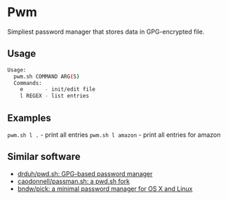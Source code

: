 # Pwm
Simpliest password manager that stores data in GPG-encrypted file.

## Usage
```sh
Usage:
  pwm.sh COMMAND ARG(S)
  Commands:
    e       - init/edit file
    l REGEX - list entries
```

## Examples
`pwm.sh l .` - print all entries
`pwm.sh l amazon` - print all entries for amazon

## Similar software
* [drduh/pwd.sh: GPG-based password manager](https://github.com/drduh/pwd.sh)
* [caodonnell/passman.sh: a pwd.sh fork](https://github.com/caodonnell/passman.sh)
* [bndw/pick: a minimal password manager for OS X and Linux](https://github.com/bndw/pick)
